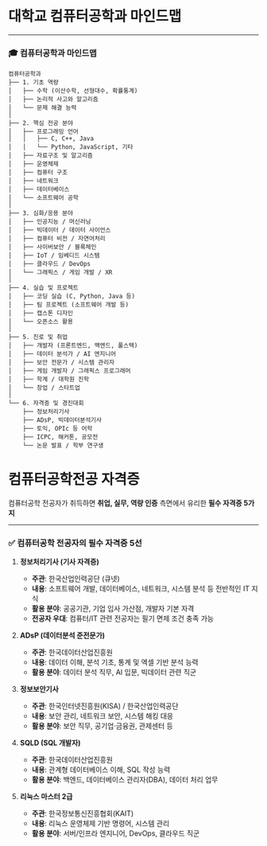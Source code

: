 # **대학교 컴퓨터공학과 마인드맵**

---

### 🎓 컴퓨터공학과 마인드맵

```
컴퓨터공학과
├── 1. 기초 역량
│   ├── 수학 (이산수학, 선형대수, 확률통계)
│   ├── 논리적 사고와 알고리즘
│   └── 문제 해결 능력
│
├── 2. 핵심 전공 분야
│   ├── 프로그래밍 언어
│   │   ├── C, C++, Java
│   │   └── Python, JavaScript, 기타
│   ├── 자료구조 및 알고리즘
│   ├── 운영체제
│   ├── 컴퓨터 구조
│   ├── 네트워크
│   ├── 데이터베이스
│   └── 소프트웨어 공학
│
├── 3. 심화/응용 분야
│   ├── 인공지능 / 머신러닝
│   ├── 빅데이터 / 데이터 사이언스
│   ├── 컴퓨터 비전 / 자연어처리
│   ├── 사이버보안 / 블록체인
│   ├── IoT / 임베디드 시스템
│   ├── 클라우드 / DevOps
│   └── 그래픽스 / 게임 개발 / XR
│
├── 4. 실습 및 프로젝트
│   ├── 코딩 실습 (C, Python, Java 등)
│   ├── 팀 프로젝트 (소프트웨어 개발 등)
│   ├── 캡스톤 디자인
│   └── 오픈소스 활용
│
├── 5. 진로 및 취업
│   ├── 개발자 (프론트엔드, 백엔드, 풀스택)
│   ├── 데이터 분석가 / AI 엔지니어
│   ├── 보안 전문가 / 시스템 관리자
│   ├── 게임 개발자 / 그래픽스 프로그래머
│   ├── 학계 / 대학원 진학
│   └── 창업 / 스타트업
│
└── 6. 자격증 및 경진대회
    ├── 정보처리기사
    ├── ADsP, 빅데이터분석기사
    ├── 토익, OPIc 등 어학
    ├── ICPC, 해커톤, 공모전
    └── 논문 발표 / 학부 연구생

```
# 컴퓨터공학전공 자격증
컴퓨터공학 전공자가 취득하면 **취업, 실무, 역량 인증** 측면에서 유리한 **필수 자격증 5가지**

---

### ✅ 컴퓨터공학 전공자의 필수 자격증 5선

1. **정보처리기사 (기사 자격증)**

   * **주관**: 한국산업인력공단 (큐넷)
   * **내용**: 소프트웨어 개발, 데이터베이스, 네트워크, 시스템 분석 등 전반적인 IT 지식
   * **활용 분야**: 공공기관, 기업 입사 가산점, 개발자 기본 자격
   * **전공자 우대**: 컴퓨터/IT 관련 전공자는 필기 면제 조건 충족 가능

2. **ADsP (데이터분석 준전문가)**

   * **주관**: 한국데이터산업진흥원
   * **내용**: 데이터 이해, 분석 기초, 통계 및 엑셀 기반 분석 능력
   * **활용 분야**: 데이터 분석 직무, AI 입문, 빅데이터 관련 직군

3. **정보보안기사**

   * **주관**: 한국인터넷진흥원(KISA) / 한국산업인력공단
   * **내용**: 보안 관리, 네트워크 보안, 시스템 해킹 대응
   * **활용 분야**: 보안 직무, 공기업·금융권, 관제센터 등

4. **SQLD (SQL 개발자)**

   * **주관**: 한국데이터산업진흥원
   * **내용**: 관계형 데이터베이스 이해, SQL 작성 능력
   * **활용 분야**: 백엔드, 데이터베이스 관리자(DBA), 데이터 처리 업무

5. **리눅스 마스터 2급**

   * **주관**: 한국정보통신진흥협회(KAIT)
   * **내용**: 리눅스 운영체제 기반 명령어, 시스템 관리
   * **활용 분야**: 서버/인프라 엔지니어, DevOps, 클라우드 직군
